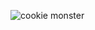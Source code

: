 ![cookie monster](https://s-media-cache-ak0.pinimg.com/originals/46/b2/d9/46b2d9cf4a26e1b6cf9a866b637fd603.jpg)
